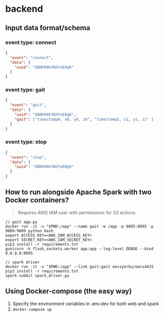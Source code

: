 # backend

## Input data format/schema
### event type: connect
```json
{
  "event": "connect",
  "data": {
    "uuid": "bBNhR0kYNXYoE0q6"
  }
}
```

### event type: gait
```json
{
  "event": "gait",
  "data": {
    "uuid": "bBNhR0kYNXYoE0q6",
    "gait": ["timestamp0, x0, y0, z0", "timestamp1, x1, y1, z1" ]
  }
}
```

### event type: stop
```json
{
  "event": "stop",
  "data": {
    "uuid": "bBNhR0kYNXYoE0q6"
  }
}
```


## How to run alongside Apache Spark with two Docker containers?
> Requires AWS IAM user with permissions for S3 actions.
```
// gait app.py
docker run -it -v "$PWD:/app" --name gait -w /app -p 8095:8095 -p 9009:9009 python bash
export ACCESS_KEY=<AWS_IAM_ACCESS_KEY>
export SECRET_KEY=<AWS_IAM_SECRET_KEY>
pip3 install -r requirements.txt
gunicorn -k flask_sockets.worker app:app --log-level DEBUG --bind 0.0.0.0:8095

// spark driver 
docker run -it -v "$PWD:/app" --link gait:gait eecsyorku/eecs4415
pip3 install -r requirements.txt
spark-submit spark_driver.py
```


## Using Docker-compose (the easy way)
1. Specify the environment variables in .env.dev for both web and spark
2. `docker-compose up`